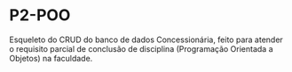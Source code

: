 # P2-POO

Esqueleto do CRUD do banco de dados Concessionária, feito para atender o requisito parcial de conclusão de disciplina (Programação Orientada a Objetos) na faculdade.
